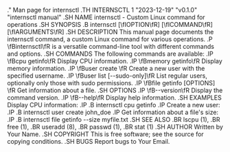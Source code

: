 
.\" Man page for internsctl
.TH INTERNSCTL 1 "2023-12-19" "v0.1.0" "internsctl manual"
.SH NAME
internsctl \- Custom Linux command for operations
.SH SYNOPSIS
.B internsctl
[\fIOPTION\fR] [\fICOMMAND\fR] [\fIARGUMENTS\fR]
.SH DESCRIPTION
This manual page documents the internsctl command, a custom Linux command for various operations.
.P
\fBinternsctl\fR is a versatile command-line tool with different commands and options.
.SH COMMANDS
The following commands are available:
.IP \fBcpu getinfo\fR
Display CPU information.
.IP \fBmemory getinfo\fR
Display memory information.
.IP \fBuser create <username>\fR
Create a new user with the specified username.
.IP \fBuser list [--sudo-only]\fR
List regular users, optionally only those with sudo permissions.
.IP \fBfile getinfo [OPTIONS] <file-name>\fR
Get information about a file.
.SH OPTIONS
.IP \fB--version\fR
Display the command version.
.IP \fB--help\fR
Display help information.
.SH EXAMPLES
Display CPU information:
.IP
.B internsctl cpu getinfo
.IP
Create a new user:
.IP
.B internsctl user create john_doe
.IP
Get information about a file's size:
.IP
.B internsctl file getinfo --size myfile.txt
.SH SEE ALSO
.BR lscpu (1),
.BR free (1),
.BR useradd (8),
.BR passwd (1),
.BR stat (1)
.SH AUTHOR
Written by Your Name.
.SH COPYRIGHT
This is free software; see the source for copying conditions.
.SH BUGS
Report bugs to Your Email.

